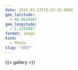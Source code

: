 ```yaml
---
date: 2019-03-13T15:47:32.000Z
geo_latitude:
  - 48.8626807
geo_longitude:
  - 2.3293887
format: image
kind:
  - Photo
slug: '3557'
---
```


{{< gallery >}}